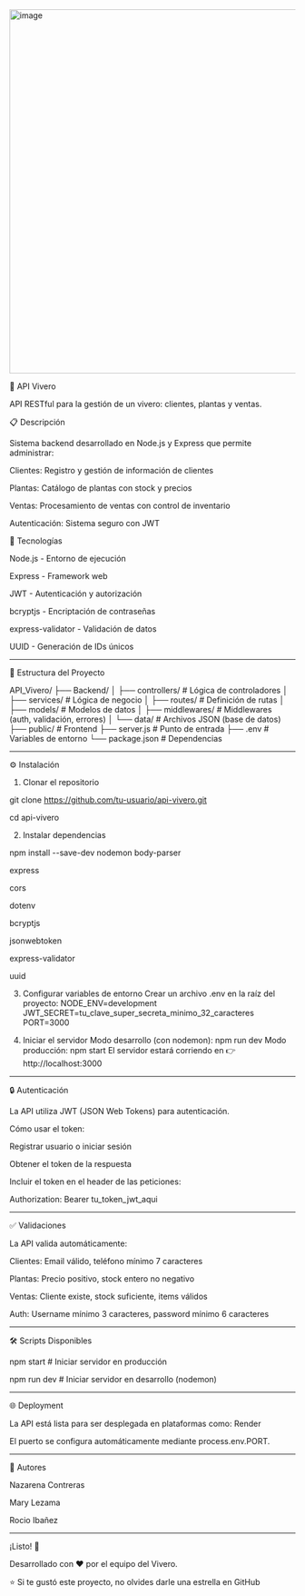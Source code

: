 <img width="1160" height="641" alt="image" src="https://github.com/user-attachments/assets/26766639-ce7d-4a4b-83df-f86a807ddc95" />


🌱 API Vivero

API RESTful para la gestión de un vivero: clientes, plantas y ventas.

📋 Descripción

Sistema backend desarrollado en Node.js y Express que permite administrar:


Clientes: Registro y gestión de información de clientes

Plantas: Catálogo de plantas con stock y precios

Ventas: Procesamiento de ventas con control de inventario

Autenticación: Sistema seguro con JWT

🚀 Tecnologías


Node.js - Entorno de ejecución

Express - Framework web

JWT - Autenticación y autorización

bcryptjs - Encriptación de contraseñas

express-validator - Validación de datos

UUID - Generación de IDs únicos

---

📁 Estructura del Proyecto

API_Vivero/
├── Backend/
│   ├── controllers/     # Lógica de controladores
│   ├── services/        # Lógica de negocio
│   ├── routes/          # Definición de rutas
│   ├── models/          # Modelos de datos
│   ├── middlewares/     # Middlewares (auth, validación, errores)
│   └── data/            # Archivos JSON (base de datos)
├── public/              # Frontend
├── server.js            # Punto de entrada
├── .env                 # Variables de entorno
└── package.json         # Dependencias

---

⚙️ Instalación

1. Clonar el repositorio

git clone https://github.com/tu-usuario/api-vivero.git

cd api-vivero



2. Instalar dependencias 

npm install --save-dev nodemon body-parser

express 

cors 

dotenv 

bcryptjs 

jsonwebtoken 

express-validator 

uuid



3. Configurar variables de entorno
Crear un archivo .env en la raíz del proyecto:
NODE_ENV=development
JWT_SECRET=tu_clave_super_secreta_minimo_32_caracteres
PORT=3000



4. Iniciar el servidor
Modo desarrollo (con nodemon):
npm run dev
Modo producción:
npm start
El servidor estará corriendo en 👉 http://localhost:3000

---

🔒 Autenticación

La API utiliza JWT (JSON Web Tokens) para autenticación.

Cómo usar el token:

Registrar usuario o iniciar sesión

Obtener el token de la respuesta

Incluir el token en el header de las peticiones:

Authorization: Bearer tu_token_jwt_aqui

--- 

✅ Validaciones

La API valida automáticamente:

Clientes: Email válido, teléfono mínimo 7 caracteres

Plantas: Precio positivo, stock entero no negativo

Ventas: Cliente existe, stock suficiente, items válidos

Auth: Username mínimo 3 caracteres, password mínimo 6 caracteres


---

🛠️ Scripts Disponibles

npm start        # Iniciar servidor en producción

npm run dev      # Iniciar servidor en desarrollo (nodemon)


---

🌐 Deployment

La API está lista para ser desplegada en plataformas como: Render


El puerto se configura automáticamente mediante process.env.PORT.


---

👥 Autores

Nazarena Contreras

Mary Lezama 

Rocio Ibañez


---
¡Listo! 🚀

Desarrollado con ❤️ por el equipo del Vivero.


⭐ Si te gustó este proyecto, no olvides darle una estrella en GitHub
